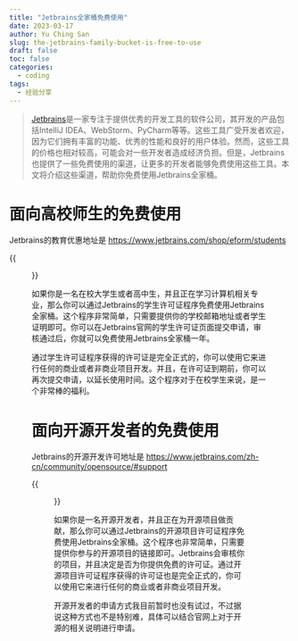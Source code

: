 ```yaml
---
title: "Jetbrains全家桶免费使用"
date: 2023-03-17
author: Yu Ching San
slug: the-jetbrains-family-bucket-is-free-to-use
draft: false
toc: false
categories:
  - coding
tags:
  - 经验分享
---
```


> [Jetbrains](https://www.jetbrains.com/)是一家专注于提供优秀的开发工具的软件公司，其开发的产品包括IntelliJ IDEA、WebStorm、PyCharm等等。这些工具广受开发者欢迎，因为它们拥有丰富的功能、优秀的性能和良好的用户体验。然而，这些工具的价格也相对较高，可能会对一些开发者造成经济负担。但是，Jetbrains也提供了一些免费使用的渠道，让更多的开发者能够免费使用这些工具。本文将介绍这些渠道，帮助你免费使用Jetbrains全家桶。

# 面向高校师生的免费使用

Jetbrains的教育优惠地址是 https://www.jetbrains.com/shop/eform/students

{{<figure src="https://zhgyqc.oss-cn-hangzhou.aliyuncs.com/snipaste_20230317_140229.jpg" width="500">}}

如果你是一名在校大学生或者高中生，并且正在学习计算机相关专业，那么你可以通过Jetbrains的学生许可证程序免费使用Jetbrains全家桶。这个程序非常简单，只需要提供你的学校邮箱地址或者学生证明即可。你可以在Jetbrains官网的学生许可证页面提交申请，审核通过后，你就可以免费使用Jetbrains全家桶一年。

通过学生许可证程序获得的许可证是完全正式的，你可以使用它来进行任何的商业或者非商业项目开发。并且，在许可证到期前，你可以再次提交申请，以延长使用时间。这个程序对于在校学生来说，是一个非常棒的福利。





# 面向开源开发者的免费使用

Jetbrains的开源开发许可地址是 https://www.jetbrains.com/zh-cn/community/opensource/#support

{{<figure src="https://zhgyqc.oss-cn-hangzhou.aliyuncs.com/snipaste_20230317_140300.jpg" width="500">}}

如果你是一名开源开发者，并且正在为开源项目做贡献，那么你可以通过Jetbrains的开源项目许可证程序免费使用Jetbrains全家桶。这个程序也非常简单，只需要提供你参与的开源项目的链接即可。Jetbrains会审核你的项目，并且决定是否为你提供免费的许可证。通过开源项目许可证程序获得的许可证也是完全正式的，你可以使用它来进行任何的商业或者非商业项目开发。

开源开发者的申请方式我目前暂时也没有试过，不过据说这种方式也不是特别难，具体可以结合官网上对于开源的相关说明进行申请。
